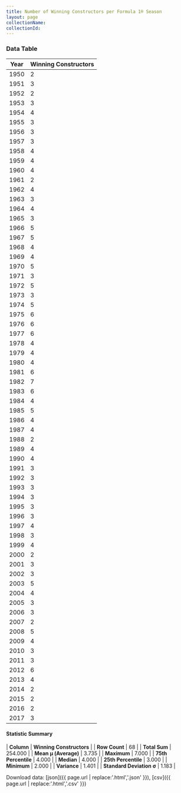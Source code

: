 ```yaml
---
title: Number of Winning Constructors per Formula 1® Season
layout: page
collectionName: 
collectionId: 
---
```




<canvas id="chart" width="400" height="180"></canvas>
<script>
var data = {
  "labels" : [
    "1950",
    "1951",
    "1952",
    "1953",
    "1954",
    "1955",
    "1956",
    "1957",
    "1958",
    "1959",
    "1960",
    "1961",
    "1962",
    "1963",
    "1964",
    "1965",
    "1966",
    "1967",
    "1968",
    "1969",
    "1970",
    "1971",
    "1972",
    "1973",
    "1974",
    "1975",
    "1976",
    "1977",
    "1978",
    "1979",
    "1980",
    "1981",
    "1982",
    "1983",
    "1984",
    "1985",
    "1986",
    "1987",
    "1988",
    "1989",
    "1990",
    "1991",
    "1992",
    "1993",
    "1994",
    "1995",
    "1996",
    "1997",
    "1998",
    "1999",
    "2000",
    "2001",
    "2002",
    "2003",
    "2004",
    "2005",
    "2006",
    "2007",
    "2008",
    "2009",
    "2010",
    "2011",
    "2012",
    "2013",
    "2014",
    "2015",
    "2016",
    "2017"
  ],
  "datasets" : [
    {
      "label" : "Winning Constructors",
      "data" : [
        2,
        3,
        2,
        3,
        4,
        3,
        3,
        3,
        4,
        4,
        4,
        2,
        4,
        3,
        4,
        3,
        5,
        5,
        4,
        4,
        5,
        3,
        5,
        3,
        5,
        6,
        6,
        6,
        4,
        4,
        4,
        6,
        7,
        6,
        4,
        5,
        4,
        4,
        2,
        4,
        4,
        3,
        3,
        3,
        3,
        3,
        3,
        4,
        3,
        4,
        2,
        3,
        3,
        5,
        4,
        3,
        3,
        2,
        5,
        4,
        3,
        3,
        6,
        4,
        2,
        2,
        2,
        3
      ],
      "borderColor" : [
        "#1D181E",
        "#1D181E",
        "#1D181E",
        "#1D181E",
        "#1D181E",
        "#1D181E",
        "#1D181E",
        "#1D181E",
        "#1D181E",
        "#1D181E",
        "#1D181E",
        "#1D181E",
        "#1D181E",
        "#1D181E",
        "#1D181E",
        "#1D181E",
        "#1D181E",
        "#1D181E",
        "#1D181E",
        "#1D181E",
        "#1D181E",
        "#1D181E",
        "#1D181E",
        "#1D181E",
        "#1D181E",
        "#1D181E",
        "#1D181E",
        "#1D181E",
        "#1D181E",
        "#1D181E",
        "#1D181E",
        "#1D181E",
        "#1D181E",
        "#1D181E",
        "#1D181E",
        "#1D181E",
        "#1D181E",
        "#1D181E",
        "#1D181E",
        "#1D181E",
        "#1D181E",
        "#1D181E",
        "#1D181E",
        "#1D181E",
        "#1D181E",
        "#1D181E",
        "#1D181E",
        "#1D181E",
        "#1D181E",
        "#1D181E",
        "#1D181E",
        "#1D181E",
        "#1D181E",
        "#1D181E",
        "#1D181E",
        "#1D181E",
        "#1D181E",
        "#1D181E",
        "#1D181E",
        "#1D181E",
        "#1D181E",
        "#1D181E",
        "#1D181E",
        "#1D181E",
        "#1D181E",
        "#1D181E",
        "#1D181E",
        "#1D181E"
      ],
      "borderWidth" : 1,
      "backgroundColor" : [
        "#9C8E8D",
        "#9C8E8D",
        "#9C8E8D",
        "#9C8E8D",
        "#9C8E8D",
        "#9C8E8D",
        "#9C8E8D",
        "#9C8E8D",
        "#9C8E8D",
        "#9C8E8D",
        "#9C8E8D",
        "#9C8E8D",
        "#9C8E8D",
        "#9C8E8D",
        "#9C8E8D",
        "#9C8E8D",
        "#9C8E8D",
        "#9C8E8D",
        "#9C8E8D",
        "#9C8E8D",
        "#9C8E8D",
        "#9C8E8D",
        "#9C8E8D",
        "#9C8E8D",
        "#9C8E8D",
        "#9C8E8D",
        "#9C8E8D",
        "#9C8E8D",
        "#9C8E8D",
        "#9C8E8D",
        "#9C8E8D",
        "#9C8E8D",
        "#9C8E8D",
        "#9C8E8D",
        "#9C8E8D",
        "#9C8E8D",
        "#9C8E8D",
        "#9C8E8D",
        "#9C8E8D",
        "#9C8E8D",
        "#9C8E8D",
        "#9C8E8D",
        "#9C8E8D",
        "#9C8E8D",
        "#9C8E8D",
        "#9C8E8D",
        "#9C8E8D",
        "#9C8E8D",
        "#9C8E8D",
        "#9C8E8D",
        "#9C8E8D",
        "#9C8E8D",
        "#9C8E8D",
        "#9C8E8D",
        "#9C8E8D",
        "#9C8E8D",
        "#9C8E8D",
        "#9C8E8D",
        "#9C8E8D",
        "#9C8E8D",
        "#9C8E8D",
        "#9C8E8D",
        "#9C8E8D",
        "#9C8E8D",
        "#9C8E8D",
        "#9C8E8D",
        "#9C8E8D",
        "#9C8E8D"
      ]
    }
  ]
};
var options = {
  legend: {
    display: false
  },
  scales: {
    xAxes: [{
      ticks: {
        beginAtZero: true,
        maxRotation: 180,
        display: window.innerWidth > 800
      }
    }],
    yAxes: [{
      ticks: {
        beginAtZero: true
      }
    }]
  },
  onResize: function(chart, size) {
    chart.options.scales.xAxes[0].ticks.display = size.width > 800;
  }
};
var chart = new Chart("chart", {
    data: data,
    type: 'bar',
    options: options
});
</script>



### Data Table

| Year | Winning Constructors |
|--|--|
| 1950 | 2 |
| 1951 | 3 |
| 1952 | 2 |
| 1953 | 3 |
| 1954 | 4 |
| 1955 | 3 |
| 1956 | 3 |
| 1957 | 3 |
| 1958 | 4 |
| 1959 | 4 |
| 1960 | 4 |
| 1961 | 2 |
| 1962 | 4 |
| 1963 | 3 |
| 1964 | 4 |
| 1965 | 3 |
| 1966 | 5 |
| 1967 | 5 |
| 1968 | 4 |
| 1969 | 4 |
| 1970 | 5 |
| 1971 | 3 |
| 1972 | 5 |
| 1973 | 3 |
| 1974 | 5 |
| 1975 | 6 |
| 1976 | 6 |
| 1977 | 6 |
| 1978 | 4 |
| 1979 | 4 |
| 1980 | 4 |
| 1981 | 6 |
| 1982 | 7 |
| 1983 | 6 |
| 1984 | 4 |
| 1985 | 5 |
| 1986 | 4 |
| 1987 | 4 |
| 1988 | 2 |
| 1989 | 4 |
| 1990 | 4 |
| 1991 | 3 |
| 1992 | 3 |
| 1993 | 3 |
| 1994 | 3 |
| 1995 | 3 |
| 1996 | 3 |
| 1997 | 4 |
| 1998 | 3 |
| 1999 | 4 |
| 2000 | 2 |
| 2001 | 3 |
| 2002 | 3 |
| 2003 | 5 |
| 2004 | 4 |
| 2005 | 3 |
| 2006 | 3 |
| 2007 | 2 |
| 2008 | 5 |
| 2009 | 4 |
| 2010 | 3 |
| 2011 | 3 |
| 2012 | 6 |
| 2013 | 4 |
| 2014 | 2 |
| 2015 | 2 |
| 2016 | 2 |
| 2017 | 3 |

#### Statistic Summary

| **Column** | **Winning Constructors** |
| **Row Count** | 68 |
| **Total Sum** | 254.000 |
| **Mean μ (Average)** | 3.735 |
| **Maximum** | 7.000 |
| **75th Percentile** | 4.000 |
| **Median** | 4.000 |
| **25th Percentile** | 3.000 |
| **Minimum** | 2.000 |
| **Variance** | 1.401 |
| **Standard Deviation σ** | 1.183 |

Download data: [json]({{ page.url | replace:'.html','.json' }}), [csv]({{ page.url | replace:'.html','.csv' }})
